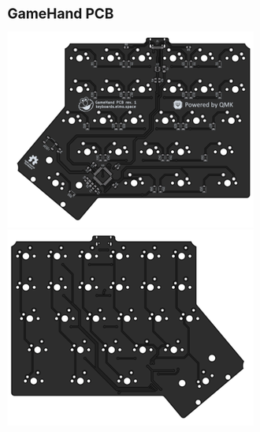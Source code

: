 # GameHand PCB

<img src="back.png" alt="pcb_back" width="500"/><img src="front.png" alt="pcb_front" width="500"/>
